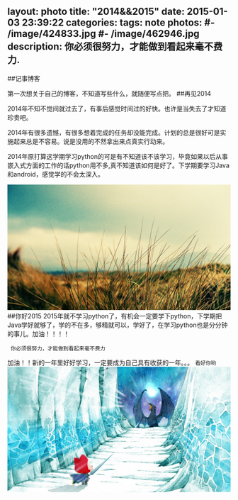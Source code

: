 layout: photo
title: "2014&&2015"
date: 2015-01-03 23:39:22
categories: 
tags:  note
photos:
#- /image/424833.jpg
#- /image/462946.jpg
description: 你必须很努力，才能做到看起来毫不费力.
---
##记事博客

  第一次想关于自己的博客，不知道写些什么，就随便写点把。<!--more-->
##再见2014

  2014年不知不觉间就过去了，有事后感觉时间过的好快。也许是当失去了才知道珍贵吧。

  2014年有很多遗憾，有很多想着完成的任务却没能完成。计划的总是很好可是实施起来总是不容易。说是没用的不然拿出来点真实行动来。
  
  2014年原打算这学期学习python的可是有不知道该不该学习，毕竟如果以后从事嵌入式方面的工作的话python用不多,真不知道该如何是好了。下学期要学习Java和android，感觉学的不会太深入。

![2014](/image/342721.jpg)
##你好2015
  2015年就不学习python了，有机会一定要学下python，下学期把Java学好就够了，学的不在多，够精就可以，学好了，在学习python也是分分钟的事儿。加油！！！！

  ```
   你必须很努力，才能做到看起来毫不费力

  ```
  加油！！新的一年里好好学习，一定要成为自己具有收获的一年。。。
  ``看好你哟``
![2015](/image/11850.jpg)
